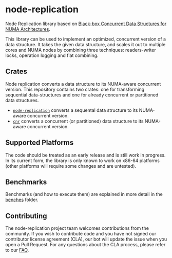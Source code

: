 # node-replication

Node Replication library based on [Black-box Concurrent Data Structures for NUMA
Architectures](https://dl.acm.org/citation.cfm?id=3037721).

This library can be used to implement an optimized, concurrent version of a data
structure. It takes the given data structure, and scales it out to multiple
cores and NUMA nodes by combining three techniques: readers-writer locks,
operation logging and flat combining.

## Crates

Node replication converts a data structure to its NUMA-aware concurrent version.
This repository contains two crates: one for transforming sequential
data-structures and one for already concurrent or partitioned data structures.

* [`node-replication`](nr) converts a sequental data structure to its NUMA-aware
  concurrent version.
* [`cnr`](cnr) converts a concurrent (or partitioned) data structure to its
  NUMA-aware concurrent version.

## Supported Platforms

The code should be treated as an early release and is still work in progress. In
its current form, the library is only known to work on x86-64 platforms (other
platforms will require some changes and are untested).

## Benchmarks

Benchmarks (and how to execute them) are explained in more detail in the
[benches](./benches/README.md) folder.

## Contributing

The node-replication project team welcomes contributions from the community. If
you wish to contribute code and you have not signed our contributor license
agreement (CLA), our bot will update the issue when you open a Pull Request. For
any questions about the CLA process, please refer to our
[FAQ](https://cla.vmware.com/faq).